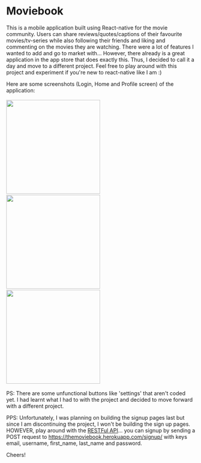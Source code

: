 # Moviebook

This is a mobile application built using React-native for the movie community. Users can share reviews/quotes/captions of their favourite movies/tv-series while also following their friends and liking and commenting on the movies they are watching. There were a lot of features I wanted to add and go to market with... However, there already is a great application in the app store that does exactly this. Thus, I decided to call it a day and move to a different project. Feel free to play around with this project and experiment if you're new to react-native like I am :)

Here are some screenshots (Login, Home and Profile screen) of the application:
<br />
<br />
<img src="https://github.com/mehtamanan/Moviebook/blob/master/screenshots/screenshot_login_screen.png" width="250">&nbsp;&nbsp;&nbsp;&nbsp;&nbsp;
<img src="https://github.com/mehtamanan/Moviebook/blob/master/screenshots/screenshot_home_page.png" width="250">&nbsp;&nbsp;&nbsp;&nbsp;&nbsp;
<img src="https://github.com/mehtamanan/Moviebook/blob/master/screenshots/screenshot_profile_page.png" width="250">&nbsp;&nbsp;&nbsp;&nbsp;&nbsp;

PS: There are some unfunctional buttons like 'settings' that aren't coded yet. I had learnt what I had to with the project and decided to move forward with a different project.

PPS: Unfortunately, I was planning on building the signup pages last but since I am discontinuing the project, I won't be building the sign up pages. HOWEVER, play around with the [RESTFul API](https://github.com/mehtamanan/MoviebookAPI)... you can signup by sending a POST request to https://themoviebook.herokuapp.com/signup/ with keys email, username, first_name, last_name and password.

Cheers!
